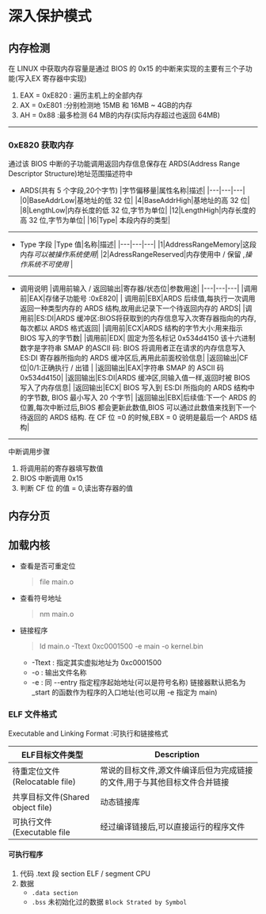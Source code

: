 # 深入保护模式

## 内存检测

在 LINUX 中获取内存容量是通过 BIOS 的 0x15 的中断来实现的主要有三个子功能(写入EX 寄存器中实现)

1. EAX = 0xE820 : 遍历主机上的全部内存
2. AX = 0xE801 :分别检测地 15MB 和 16MB ~ 4GB的内存
3. AH = 0x88 :最多检测 64 MB的内存(实际内存超过也返回 64MB)

---

### 0xE820 获取内存

通过该 BIOS 中断的子功能调用返回内存信息保存在 ARDS(Address Range Descriptor Structure)地址范围描述符中

- ARDS(共有 5 个字段,20个字节)
    |字节偏移量|属性名称|描述|
    |---|---|---|
    |0|BaseAddrLow|基地址的低 32 位|
    |4|BaseAddrHigh|基地址的高 32 位|
    |8|LengthLow|内存长度的低 32 位,字节为单位|
    |12|LengthHigh|内存长度的高 32 位,字节为单位|
    |16|Type| 本段内存的类型|

---

- Type 字段
    |Type 值|名称|描述|
    |---|---|---|
    |1|AddressRangeMemory|这段内存$可以被操作系统使用$|
    |2|AdressRangeReserved|内存使用中 / 保留 ,$操作系统不可使用$ |

---

- 调用说明 
    |调用前输入 / 返回输出|寄存器/状态位|参数用途|
    |---|---|---|
    |调用前|EAX|存储子功能号 :0xE820|
    | 调用前|EBX|ARDS 后续值,每执行一次调用返回一种类型内存的 ARDS 结构,故用此记录下一个待返回内存的 ARDS|
    |调用前|ES:DI|ARDS 缓冲区:BIOS将获取到的内存信息写入次寄存器指向的内存,每次都以 ARDS 格式返回|
    |调用前|ECX|ARDS 结构的字节大小:用来指示 BIOS 写入的字节数|
    |调用前|EDX| 固定为签名标记 0x534d4150 该十六进制数字是字符串 SMAP 的ASCII 码: BIOS 将调用者正在请求的内存信息写入 ES:DI 寄存器所指向的 ARDS 缓冲区后,再用此前面校验信息|
    |返回输出|CF 位|0/1:正确执行 / 出错 |
    |返回输出|EAX|字符串 SMAP 的 ASCII 码 0x534d4150|
    |返回输出|ES:DI|ARDS 缓冲区,同输入值一样,返回时被 BIOS 写入了内存信息|
    |返回输出|ECX| BIOS 写入到 ES:DI 所指向的 ARDS 结构中的字节数, BIOS 最小写入 20 个字节|
    |返回输出|EBX|后续值:下一个 ARDS 的位置,每次中断过后,BIOS 都会更新此数值,BIOS 可以通过此数值来找到下一个待返回的 ARDS 结构. 在 CF 位 =0 的时候,EBX = 0 说明是最后一个 ARDS 结构|

---

中断调用步骤

1. 将调用前的寄存器填写数值
2. BIOS 中断调用 0x15 
3. 判断 CF 位 的值 = 0,读出寄存器的值

## 内存分页

## 加载内核

- 查看是否可重定位
    >file main.o 

- 查看符号地址
    > nm main.o
- 链接程序
    > ld main.o -Ttext 0xc0001500 -e main -o kernel.bin 
    - -Ttext : 指定其实虚拟地址为 0xc0001500
    - -o : 输出文件名称
    - -e : 同 --entry 指定程序起始地址(可以是符号名称)
链接器默认把名为 _start 的函数作为程序的入口地址(也可以用 -e 指定为 main)

### ELF 文件格式

Executable and Linking Format :可执行和链接格式

|ELF目标文件类型|Description|
|----|----|
|待重定位文件(Relocatable file)|常说的目标文件,源文件编译后但为完成链接的文件,用于与其他目标文件合并链接|
|共享目标文件(Shared object file)|动态链接库|
|可执行文件(Executable file|经过编译链接后,可以直接运行的程序文件|


#### 可执行程序

1. 代码 .text 段 section ELF / segment CPU
2. 数据
    -  `.data section`
    - `.bss` 未初始化过的数据 `Block Strated by Symbol`


## 